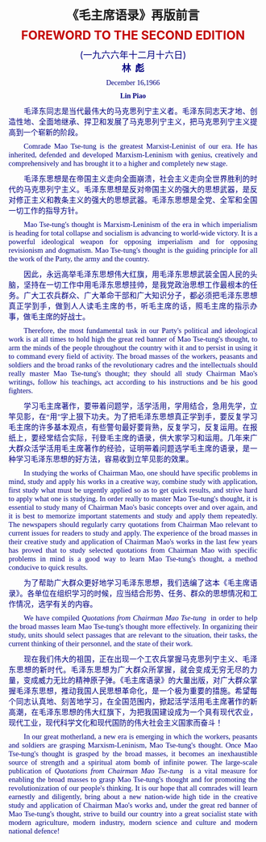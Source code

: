 <td>&#13;
			<p align="center" style="margin: 10px 5px">&#13;
			<font face="楷体_GB2312" color="#c40001" size="5"><b>&#13;
			<a name="top"/>《毛主席语录》再版前言</b></font></p>&#13;
			<p align="center" style="margin: 10px 5px">&#13;
			<b><font size="5" color="#C40001">FOREWORD TO THE SECOND EDITION&#13;
			</font></b></p>&#13;
			<p align="center" style="margin: 10px 5px">&#13;
			<font size="4" color="#000080">(一九六六年十二月十六日)<br/>&#13;
			<b>林  彪</b></font></p><p align="center" style="margin: 10px 5px">&#13;
			<font face="Times New Roman" color="#000080">December 16,1966</font></p>&#13;
			<p align="center" style="margin: 10px 5px">&#13;
			<font face="Times New Roman" color="#000080"><b>Lin Piao</b> </font> </p>				</td>&#13;
			

<td>&#13;
			<p align="justify" style="margin: 10px 5px; ; text-indent:30px">&#13;
			<font color="#000080" face="Times New Roman"><span style="font-size: 11pt">&#13;
			毛泽东同志是当代最伟大的马克思列宁主义者。毛泽东同志天才地、创造性地、全面地继承、捍卫和发展了马克思列宁主义，把马克思列宁主义提高到一个崭新的阶段。</span></font></p>&#13;
			<p align="justify" style="margin: 10px 5px; ; text-indent:30px">&#13;
			<font face="Times New Roman" color="#000080" style="font-size: 11pt">Comrade &#13;
			Mao Tse-tung is the greatest Marxist-Leninist of our era. He has &#13;
			inherited, defended and developed Marxism-Leninism with genius, &#13;
			creatively and comprehensively and has brought it to a higher and &#13;
			completely new stage. </font></p>&#13;
			<p align="justify" style="margin: 10px 5px; ; text-indent:30px">&#13;
			<font color="#000080" face="Times New Roman"><span style="font-size: 11pt">&#13;
			毛泽东思想是在帝国主义走向全面崩溃，社会主义走向全世界胜利的时代的马克思列宁主义。毛泽东思想是反对帝国主义的强大的思想武器，是反对修正主义和教条主义的强大的思想武器。毛泽东思想是全党、全军和全国一切工作的指导方针。</span></font></p>&#13;
			<p align="justify" style="margin: 10px 5px; ; text-indent:30px">&#13;
			<font face="Times New Roman" style="font-size: 11pt" color="#000080">Mao &#13;
			Tse-tung's thought is Marxism-Leninism of the era in which &#13;
			imperialism is heading for total collapse and socialism is advancing &#13;
			to world-wide victory. It is a powerful ideological weapon for &#13;
			opposing imperialism and for opposing revisionism and dogmatism. Mao &#13;
			Tse-tung's thought is the guiding principle for all the work of the &#13;
			Party, the army and the country. </font></p>&#13;
			<p align="justify" style="margin: 10px 5px; ; text-indent:30px">&#13;
			<font color="#000080" face="Times New Roman"><span style="font-size: 11pt">&#13;
			因此，永远高举毛泽东思想伟大红旗，用毛泽东思想武装全国人民的头脑，坚持在一切工作中用毛泽东思想挂帅，是我党政治思想工作最根本的任务。广大工农兵群众、广大革命干部和广大知识分子，都必须把毛泽东思想真正学到手，做到人人读毛主席的书，听毛主席的话，照毛主席的指示办事，做毛主席的好战士。</span></font></p>&#13;
			<p align="justify" style="margin: 10px 5px; ; text-indent:30px">&#13;
			<font face="Times New Roman" color="#000080"><span style="font-size: 11pt">&#13;
			Therefore, the most fundamental task in our Party's political and &#13;
			ideological work is at all times to hold high the great red banner &#13;
			of Mao Tse-tung's thought, to arm the minds of the people throughout &#13;
			the country with it and to persist in using it to command every &#13;
			field of activity. The broad masses of the workers, peasants and &#13;
			soldiers and the broad ranks of the revolutionary cadres and the &#13;
			intellectuals should really master Mao Tse-tung's thought; they &#13;
			should all study Chairman Mao's writings, follow his teachings, act &#13;
			according to his instructions and be his good fighters. </span>&#13;
			</font></p>&#13;
			<p align="justify" style="margin: 10px 5px; ; text-indent:30px">&#13;
			<font color="#000080" face="Times New Roman"><span style="font-size: 11pt">&#13;
			学习毛主席著作，要带着问题学，活学活用，学用结合，急用先学，立竿见影，在“用”字上狠下功夫。为了把毛泽东思想真正学到手，要反复学习毛主席的许多基本观点，有些警句最好要背熟，反复学习，反复运用。在报纸上，要经常结合实际，刊登毛主席的语录，供大家学习和运用。几年来广大群众活学活用毛主席著作的经验，证明带着问题选学毛主席的语录，是一种学习毛泽东思想的好方法，容易收到立竿见影的效果。</span></font></p>&#13;
			<p align="justify" style="margin: 10px 5px; ; text-indent:30px">&#13;
			<font face="Times New Roman" color="#000080"><span style="font-size: 11pt">In &#13;
			studying the works of Chairman Mao, one should have specific &#13;
			problems in mind, study and apply his works in a creative way, &#13;
			combine study with application, first study what must be urgently &#13;
			applied so as to get quick results, and strive hard to apply what &#13;
			one is studying. In order really to master Mao Tse-tung's thought, &#13;
			it is essential to study many of Chairman Mao's basic concepts over &#13;
			and over again, and it is best to memorize important statements and &#13;
			study and apply them repeatedly. The newspapers should regularly &#13;
			carry quotations from Chairman Mao relevant to current issues for &#13;
			readers to study and apply. The experience of the broad masses in &#13;
			their creative study and application of Chairman Mao's works in the &#13;
			last few years has proved that to study selected quotations from &#13;
			Chairman Mao with specific problems in mind is a good way to learn &#13;
			Mao Tse-tung's thought, a method conducive to quick results. </span>&#13;
			</font></p>&#13;
			<p align="justify" style="margin: 10px 5px; ; text-indent:30px">&#13;
			<font color="#000080" face="Times New Roman"><span style="font-size: 11pt">&#13;
			为了帮助广大群众更好地学习毛泽东思想，我们选编了这本《毛主席语录》。各单位在组织学习的时候，应当结合形势、任务、群众的思想情况和工作情况，选学有关的内容。</span></font></p>&#13;
			<p align="justify" style="margin: 10px 5px; ; text-indent:30px">&#13;
			<font face="Times New Roman" color="#000080"><span style="font-size: 11pt">We &#13;
			have compiled <i>Quotations from Chairman Mao Tse-tung</i>  in order &#13;
			to help the broad masses learn Mao Tse-tung's thought more &#13;
			effectively. In organizing their study, units should select passages &#13;
			that are relevant to the situation, their tasks, the current &#13;
			thinking of their personnel, and the state of their work. </span>&#13;
			</font></p>&#13;
			<p align="justify" style="margin: 10px 5px; ; text-indent:30px">&#13;
			<font color="#000080" face="Times New Roman"><span style="font-size: 11pt">&#13;
			现在我们伟大的祖国，正在出现一个工农兵掌握马克思列宁主义、毛泽东思想的新时代。毛泽东思想为广大群众所掌握，就会变成无穷无尽的力量，变成威力无比的精神原子弹。《毛主席语录》的大量出版，对广大群众掌握毛泽东思想，推动我国人民思想革命化，是一个极为重要的措施。希望每个同志认真地、刻苦地学习，在全国范围内，掀起活学活用毛主席著作的新高潮，在毛泽东思想的伟大红旗下，为把我国建设成为一个具有现代农业，现代工业，现代科学文化和现代国防的伟大社会主义国家而奋斗！</span></font></p>&#13;
			<p align="justify" style="margin: 10px 5px; ; text-indent:30px">&#13;
			<font face="Times New Roman" color="#000080"><span style="font-size: 11pt">In &#13;
			our great motherland, a new era is emerging in which the workers, &#13;
			peasants and soldiers are grasping Marxism-Leninism, Mao Tse-tung's &#13;
			thought. Once Mao Tse-tung's thought is grasped by the broad masses, &#13;
			it becomes an inexhaustible source of strength and a spiritual atom &#13;
			bomb of infinite power. The large-scale publication of <i>Quotations &#13;
			from Chairman Mao Tse-tung</i>  is a vital measure for enabling the &#13;
			broad masses to grasp Mao Tse-tung's thought and for promoting the &#13;
			revolutionization of our people's thinking. It is our hope that all &#13;
			comrades will learn earnestly and diligently, bring about a new &#13;
			nation-wide high tide in the creative study and application of &#13;
			Chairman Mao's works and, under the great red banner of Mao &#13;
			Tse-tung's thought, strive to build our country into a great &#13;
			socialist state with modern agriculture, modern industry, modern &#13;
			science and culture and modern national defence! </span></font></p></td>&#13;
		